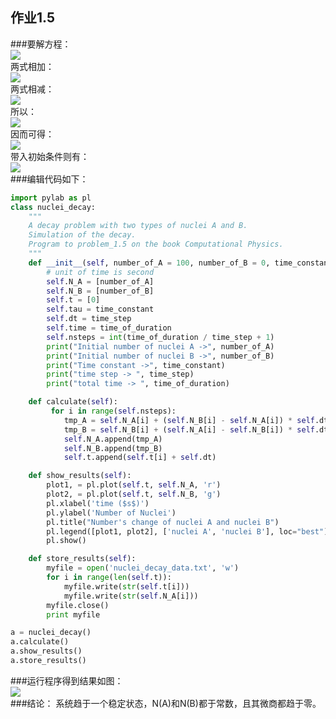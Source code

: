  ## 作业1.5
###要解方程：<br>
![](https://github.com/kolir/compuational_physics_N2014301020137/blob/master/File_2/Exercise_04/1.png)<br>
两式相加：<br>
![](https://github.com/kolir/compuational_physics_N2014301020137/blob/master/File_2/Exercise_04/2.png)<br>
两式相减：<br>
![](https://github.com/kolir/compuational_physics_N2014301020137/blob/master/File_2/Exercise_04/3.png)<br>
所以：<br>
![](https://github.com/kolir/compuational_physics_N2014301020137/blob/master/File_2/Exercise_04/4.png)<br>
因而可得：<br>
![](https://github.com/kolir/compuational_physics_N2014301020137/blob/master/File_2/Exercise_04/5.png)<br>
带入初始条件则有：<br>
![](https://github.com/kolir/compuational_physics_N2014301020137/blob/master/File_2/Exercise_04/6.png)<br>
###编辑代码如下：<br>
```python
import pylab as pl
class nuclei_decay:
    """
    A decay problem with two types of nuclei A and B.
    Simulation of the decay.
    Program to problem_1.5 on the book Computational Physics.
    """
    def __init__(self, number_of_A = 100, number_of_B = 0, time_constant = 1, time_of_duration = 5, time_step = 0.05):
        # unit of time is second
        self.N_A = [number_of_A]
        self.N_B = [number_of_B]
        self.t = [0]
        self.tau = time_constant
        self.dt = time_step
        self.time = time_of_duration
        self.nsteps = int(time_of_duration / time_step + 1)
        print("Initial number of nuclei A ->", number_of_A)
        print("Initial number of nuclei B ->", number_of_B)
        print("Time constant ->", time_constant)
        print("time step -> ", time_step)
        print("total time -> ", time_of_duration)

    def calculate(self):
         for i in range(self.nsteps):
            tmp_A = self.N_A[i] + (self.N_B[i] - self.N_A[i]) * self.dt / self.tau
            tmp_B = self.N_B[i] + (self.N_A[i] - self.N_B[i]) * self.dt / self.tau
            self.N_A.append(tmp_A)
            self.N_B.append(tmp_B)
            self.t.append(self.t[i] + self.dt)

    def show_results(self):
        plot1, = pl.plot(self.t, self.N_A, 'r')
        plot2, = pl.plot(self.t, self.N_B, 'g')
        pl.xlabel('time ($s$)')
        pl.ylabel('Number of Nuclei')
        pl.title("Number's change of nuclei A and nuclei B")
        pl.legend([plot1, plot2], ['nuclei A', 'nuclei B'], loc="best")
        pl.show()

    def store_results(self):
        myfile = open('nuclei_decay_data.txt', 'w')
        for i in range(len(self.t)):
            myfile.write(str(self.t[i]))
            myfile.write(str(self.N_A[i]))
        myfile.close()
        print myfile

a = nuclei_decay()
a.calculate()
a.show_results()
a.store_results()
```
###运行程序得到结果如图：<br>
![](https://github.com/kolir/compuational_physics_N2014301020137/blob/master/File_2/Exercise_04/7.JPG)<br>
###结论： 
系统趋于一个稳定状态，N(A)和N(B)都于常数，且其微商都趋于零。  
